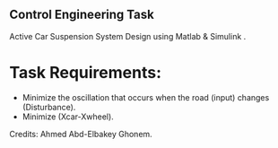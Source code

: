 ## Control Engineering Task 

Active Car Suspension System Design using Matlab & Simulink .

# Task Requirements:


- Minimize the oscillation that occurs when the road (input) changes (Disturbance).
- Minimize (Xcar-Xwheel).






Credits: Ahmed Abd-Elbakey Ghonem.
      
